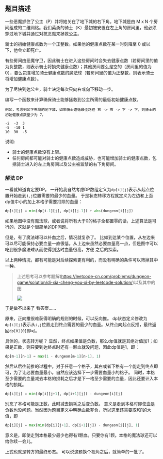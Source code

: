 ## 题目描述
一些恶魔抓住了公主（P）并将她关在了地下城的右下角。地下城是由 M x N 个房间组成的二维网格。我们英勇的骑士（K）最初被安置在左上角的房间里，他必须穿过地下城并通过对抗恶魔来拯救公主。

骑士的初始健康点数为一个正整数。如果他的健康点数在某一时刻降至 0 或以下，他会立即死亡。

有些房间由恶魔守卫，因此骑士在进入这些房间时会失去健康点数（若房间里的值为负整数，则表示骑士将损失健康点数）；其他房间要么是空的（房间里的值为 0），要么包含增加骑士健康点数的魔法球（若房间里的值为正整数，则表示骑士将增加健康点数）。

为了尽快到达公主，骑士决定每次只向右或向下移动一步。

编写一个函数来计算确保骑士能够拯救到公主所需的最低初始健康点数。
```
例如，考虑到如下布局的地下城，如果骑士遵循最佳路径 右 -> 右 -> 下 -> 下，则骑士的初始健康点数至少为 7。

-2 	-3	3
-5	-10	1
10	30	-5
```

说明:
- 骑士的健康点数没有上限。
- 任何房间都可能对骑士的健康点数造成威胁，也可能增加骑士的健康点数，包括骑士进入的左上角房间以及公主被监禁的右下角房间。

### 解法 DP
一看就知道肯定要DP。
一开始我自然考虑DP数组定义为`dp[i][j]`表示从起点位置开始走到`i,j`位置需要的最少的血量。
于是状态转移方程就定义为左边和上面dp值中小的加上本格子需要扣除的血量：
```python
dp[i][j] = min(dp[i-1][j], dp[i][j-1]) + abs(dungeon[i][j])
```
如果地图中没有魔法球，或者说将所有大于0的格子全都置零的话，上述算法是可行的，这就是个很简单的DP问题。

但是，有了魔法球可以补血之后，情况就复杂了。
比如到达某个位置，从左边来可以尽可能保持必要血量一直很低，从上边来虽然必要血量高一点，但是图中可以吃到很多魔法球从而使得到达时血量很高，方便
之后的探索。

以上两种情况，都有可能是对后续探索更有利的，而没有明确的条件可以筛掉其中一种。
>上述思考可以参考题解(https://leetcode-cn.com/problems/dungeon-game/solution/di-xia-cheng-you-xi-by-leetcode-solution/)以及其中的图
>
>![](https://assets.leetcode-cn.com/solution-static/174/174_fig2.png)

于是做不出来了 看答案……

原来，正向推很难获得明确的规则的时候，可以反向推。
dp状态定义修改为`dp[i][j]`表示从`i,j`位置走到终点需要的最少的血量。从终点向起点反推，最终返回`dp[0][0]`即可。

具体的，状态转方呢？
显然，终点如果值是负数，那么dp值就是其绝对值加1；如果是正数，则只要到达终点时还有一颗血就没问题，因此dp值是1，即：
```python
dp[m-1][n-1] = max(1 - dungeon[m-1][n-1], 1)
```
然后从后往前推的过程中，对于任意一个格子，其右或者下格有一个能走到终点即可，为了让必要血量最小，自然应该选择下一步需要血量小的格子。
同时，本格至少需要的血量减去本格的损耗之后才是下一格至少需要的血量，因此还要计入本格的损耗。
```python
dp[i][j] = min(dp[i][j+1], dp[i+1][j]) - dungeon[i][j]
```
别忘了本格可能是正数，此时减去损耗之后变负数。
意义是走到本格时即使血是负数也没问题。当然因为题目定义中明确血数非负，所以这里还需要取和1的大值，即
```python
dp[i][j] = max(min(dp[i][j+1], dp[i+1][j]) - dungeon[i][j], 1)
```
意义是，即使走到本格最少最少也得有1颗血。只要你有1颗，本格的魔法球还可以给你续一会儿。

上式也就是转方的最终形态。
可以说这题换个视角之后，就简单的一批了。